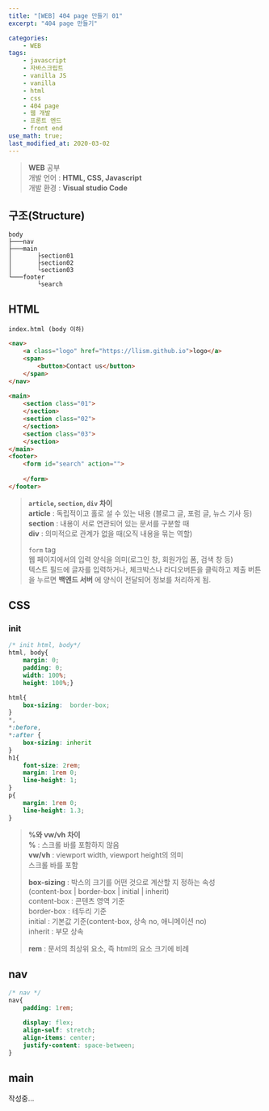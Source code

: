 ```yaml
---
title: "[WEB] 404 page 만들기 01"
excerpt: "404 page 만들기"

categories:
    - WEB
tags:
    - javascript
    - 자바스크립트
    - vanilla JS
    - vanilla
    - html
    - css
    - 404 page
    - 웹 개발
    - 프론트 엔드
    - front end
use_math: true;
last_modified_at: 2020-03-02
--- 
```

> __WEB__ 공부  
> 개발 언어 : __HTML, CSS, Javascript__  
> 개발 환경 : __Visual studio Code__  

## __구조(Structure)__  
  
```
body
├───nav
├───main
│       ├section01
│       ├section02
│       └section03
└───footer
        └search
```
    
## __HTML__  
`index.html (body 이하)`  
```html  
<nav>
    <a class="logo" href="https://llism.github.io">logo</a>
    <span>
        <button>Contact us</button>
    </span>
</nav>  
  
<main>
    <section class="01">
    </section>
    <section class="02">
    </section>
    <section class="03">
    </section>
</main>
<footer>
    <form id="search" action="">
        
    </form>
</footer>
```  
  
> __`article`, `section`, `div` 차이__   
> __article__ : 독립적이고 홀로 설 수 있는 내용 (블로그 글, 포럼 글, 뉴스 기사 등)  
> __section__ : 내용이 서로 연관되어 있는 문서를 구분할 때  
> __div__ : 의미적으로 관계가 없을 때(오직 내용을 묶는 역할)  
> 
> `form` tag  
> 웹 페이지에서의 입력 양식을 의미(로그인 창, 회원가입 폼, 검색 창 등)  
> 텍스트 필드에 글자를 입력하거나, 체크박스나 라디오버튼을 클릭하고 제출 버튼을 누르면 __백엔드 서버__ 에 양식이 전달되어 정보를 처리하게 됨.  
  
## __CSS__  
  
### __init__  
```css  
/* init html, body*/
html, body{
    margin: 0; 
    padding: 0; 
    width: 100%; 
    height: 100%;}

html{
    box-sizing:  border-box;
}
*,
*:before,
*:after {
    box-sizing: inherit
}
h1{
    font-size: 2rem; 
    margin: 1rem 0; 
    line-height: 1;
}
p{
    margin: 1rem 0; 
    line-height: 1.3;
}
```
> __%와 vw/vh 차이__  
> __%__ : 스크롤 바를 포함하지 않음  
> __vw/vh__ : viewport width, viewport height의 의미  
> 스크롤 바를 포함  
>   
> __box-sizing__ : 박스의 크기를 어떤 것으로 계산할 지 정하는 속성  
> (content-box | border-box | initial | inherit)  
> content-box : 콘텐츠 영역 기준  
> border-box : 테두리 기준  
> initial : 기본값 기준(content-box, 상속 no, 애니메이션 no)  
> inherit : 부모 상속   
> 
> __rem__ : 문서의 최상위 요소, 즉 html의 요소 크기에 비례  
> 
   
## __nav__  
  
```css  
/* nav */
nav{
    padding: 1rem;

    display: flex;
    align-self: stretch;
    align-items: center;
    justify-content: space-between;
}
```  

## __main__  
작성중...

  
